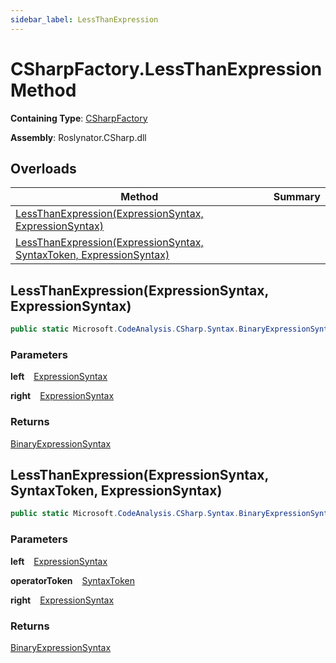 ```yaml
---
sidebar_label: LessThanExpression
---
```


# CSharpFactory\.LessThanExpression Method

**Containing Type**: [CSharpFactory](../index.md)

**Assembly**: Roslynator\.CSharp\.dll

## Overloads

| Method | Summary |
| ------ | ------- |
| [LessThanExpression(ExpressionSyntax, ExpressionSyntax)](#3592720238) | |
| [LessThanExpression(ExpressionSyntax, SyntaxToken, ExpressionSyntax)](#2091493422) | |

<a id="3592720238"></a>

## LessThanExpression\(ExpressionSyntax, ExpressionSyntax\) 

```csharp
public static Microsoft.CodeAnalysis.CSharp.Syntax.BinaryExpressionSyntax LessThanExpression(Microsoft.CodeAnalysis.CSharp.Syntax.ExpressionSyntax left, Microsoft.CodeAnalysis.CSharp.Syntax.ExpressionSyntax right)
```

### Parameters

**left** &ensp; [ExpressionSyntax](https://docs.microsoft.com/en-us/dotnet/api/microsoft.codeanalysis.csharp.syntax.expressionsyntax)

**right** &ensp; [ExpressionSyntax](https://docs.microsoft.com/en-us/dotnet/api/microsoft.codeanalysis.csharp.syntax.expressionsyntax)

### Returns

[BinaryExpressionSyntax](https://docs.microsoft.com/en-us/dotnet/api/microsoft.codeanalysis.csharp.syntax.binaryexpressionsyntax)

<a id="2091493422"></a>

## LessThanExpression\(ExpressionSyntax, SyntaxToken, ExpressionSyntax\) 

```csharp
public static Microsoft.CodeAnalysis.CSharp.Syntax.BinaryExpressionSyntax LessThanExpression(Microsoft.CodeAnalysis.CSharp.Syntax.ExpressionSyntax left, Microsoft.CodeAnalysis.SyntaxToken operatorToken, Microsoft.CodeAnalysis.CSharp.Syntax.ExpressionSyntax right)
```

### Parameters

**left** &ensp; [ExpressionSyntax](https://docs.microsoft.com/en-us/dotnet/api/microsoft.codeanalysis.csharp.syntax.expressionsyntax)

**operatorToken** &ensp; [SyntaxToken](https://docs.microsoft.com/en-us/dotnet/api/microsoft.codeanalysis.syntaxtoken)

**right** &ensp; [ExpressionSyntax](https://docs.microsoft.com/en-us/dotnet/api/microsoft.codeanalysis.csharp.syntax.expressionsyntax)

### Returns

[BinaryExpressionSyntax](https://docs.microsoft.com/en-us/dotnet/api/microsoft.codeanalysis.csharp.syntax.binaryexpressionsyntax)

